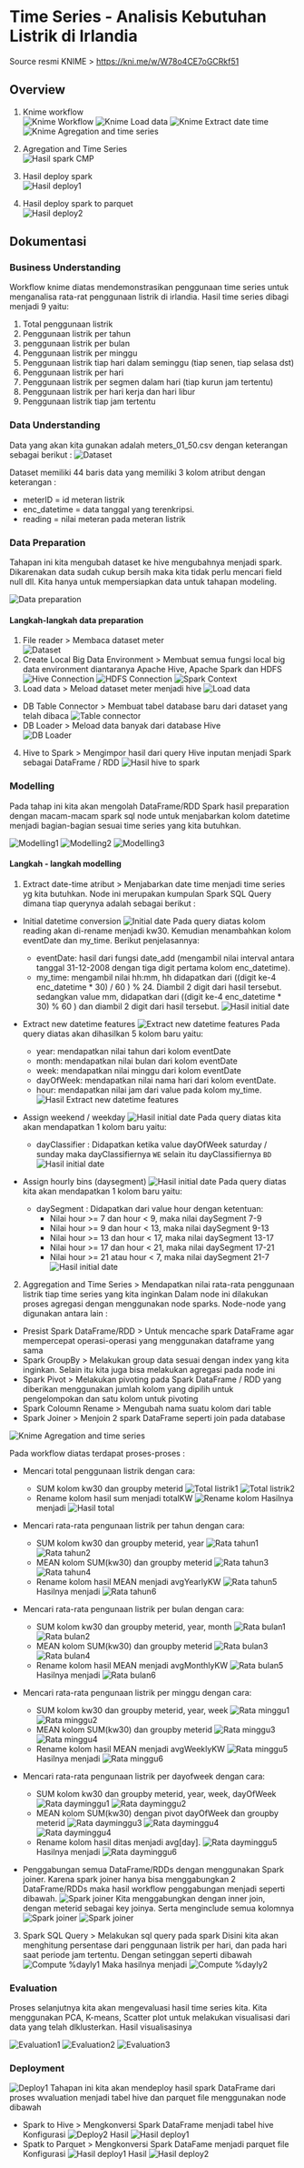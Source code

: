 # Time Series - Analisis Kebutuhan Listrik di Irlandia
Source resmi KNIME > https://kni.me/w/W78o4CE7oGCRkf51

## Overview
1. Knime workflow <br>
![Knime Workflow](./dokumentasi/1.PNG)
![Knime Load data](./dokumentasi/2.PNG)
![Knime Extract date time](./dokumentasi/3.PNG)
![Knime Agregation and time series](./dokumentasi/4.PNG)

2. Agregation and Time Series <br>
![Hasil spark CMP](./dokumentasi/5.PNG)
3. Hasil deploy spark <br>
![Hasil deploy1](./dokumentasi/6.PNG)
4. Hasil deploy spark to parquet <br>
![Hasil deploy2](./dokumentasi/7.PNG)

## Dokumentasi
### Business Understanding
Workflow knime diatas mendemonstrasikan penggunaan time series untuk menganalisa rata-rat penggunaan listrik di irlandia. Hasil time series dibagi menjadi 9 yaitu:
1. Total penggunaan listrik
2. Penggunaan listrik per tahun
3. penggunaan listrik per bulan
4. Penggunaan listrik per minggu
5. Penggunaan listrik tiap hari dalam seminggu (tiap senen, tiap selasa dst)
6. Penggunaan listrik per hari
7. Penggunaan listrik per segmen dalam hari (tiap kurun jam tertentu)
8. Penggunaan listrik per hari kerja dan hari libur
9. Penggunaan listrik tiap jam tertentu

### Data Understanding

Data yang akan kita gunakan adalah meters_01_50.csv dengan keterangan sebagai berikut :
![Dataset](./dokumentasi/8.PNG)

Dataset memiliki 44 baris data yang memiliki 3 kolom atribut dengan keterangan :
  - meterID = id meteran listrik
  - enc_datetime = data tanggal yang terenkripsi.
  - reading = nilai meteran pada meteran listrik

### Data Preparation

Tahapan ini kita mengubah dataset ke hive mengubahnya menjadi spark. Dikarenakan data sudah cukup bersih maka kita tidak perlu mencari field null dll. Kita hanya untuk mempersiapkan data untuk tahapan modeling.

![Data preparation](./dokumentasi/9.PNG)

#### Langkah-langkah data preparation
1. File reader > Membaca dataset meter <br>
![Dataset](./dokumentasi/8.PNG)
2. Create Local Big Data Environment > Membuat semua fungsi local big data environment diantaranya Apache Hive, Apache Spark dan HDFS <br>
![Hive Connection](./dokumentasi/10.PNG)
![HDFS Connection](./dokumentasi/11.PNG)
![Spark Context](./dokumentasi/12.PNG)
3. Load data > Meload dataset meter menjadi hive
![Load data](./dokumentasi/2.PNG)
  - DB Table Connector > Membuat tabel database baru dari dataset yang telah dibaca
![Table connector](./dokumentasi/13.PNG)
  - DB Loader > Meload data banyak dari database Hive <br>
![DB Loader](./dokumentasi/14.PNG)
4. Hive to Spark > Mengimpor hasil dari query Hive inputan menjadi Spark sebagai DataFrame / RDD
![Hasil hive to spark](./dokumentasi/15.PNG)

### Modelling

Pada tahap ini kita akan mengolah DataFrame/RDD Spark hasil preparation dengan macam-macam spark sql node untuk menjabarkan kolom datetime menjadi bagian-bagian sesuai time series yang kita butuhkan.

![Modelling1](./dokumentasi/16.PNG)
![Modelling2](./dokumentasi/17.PNG)
![Modelling3](./dokumentasi/18.PNG)

#### Langkah - langkah modelling
1. Extract date-time atribut > Menjabarkan date time menjadi time series yg kita butuhkan. 
Node ini merupakan kumpulan Spark SQL Query dimana tiap querynya adalah sebagai berikut :

  - Initial datetime conversion
  ![Initial date](./dokumentasi/19.PNG)
    Pada query diatas kolom reading akan di-rename menjadi kw30. Kemudian menambahkan kolom eventDate dan my_time. Berikut penjelasannya:
    - eventDate: hasil dari fungsi date_add (mengambil nilai interval antara tanggal 31-12-2008 dengan tiga digit pertama kolom enc_datetime).
    - my_time: mengambil nilai hh:mm, hh didapatkan dari ((digit ke-4 enc_datetime * 30) / 60 ) % 24. Diambil 2 digit dari hasil tersebut. sedangkan value mm, didapatkan dari ((digit ke-4 enc_datetime * 30) % 60 ) dan diambil 2 digit dari hasil tersebut.
  ![Hasil initial date](./dokumentasi/20.PNG)

  - Extract new datetime features
  ![Extract new datetime features](./dokumentasi/21.PNG)
    Pada query diatas akan dihasilkan 5 kolom baru yaitu:
    - year: mendapatkan nilai tahun dari kolom eventDate
    - month: mendapatkan nilai bulan dari kolom eventDate
    - week: mendapatkan nilai minggu dari kolom eventDate
    - dayOfWeek: mendapatkan nilai nama hari dari kolom eventDate.
    - hour: mendapatkan nilai jam dari value pada kolom my_time.
  ![Hasil Extract new datetime features](./dokumentasi/22.PNG)

  - Assign weekend / weekday
  ![Hasil initial date](./dokumentasi/23.PNG)
    Pada query diatas kita akan mendapatkan 1 kolom baru yaitu:
    - dayClassifier : Didapatkan ketika value dayOfWeek saturday / sunday maka dayClassifiernya `WE` selain itu dayClassifiernya `BD`
  ![Hasil initial date](./dokumentasi/24.PNG)

  - Assign hourly bins (daysegment)
  ![Hasil initial date](./dokumentasi/25.PNG)
    Pada query diatas kita akan mendapatkan 1 kolom baru yaitu:
    - daySegment : Didapatkan dari value hour dengan ketentuan:
      - Nilai hour >= 7 dan hour < 9, maka nilai daySegment 7-9
      - Nilai hour >= 9 dan hour < 13, maka nilai daySegment 9-13
      - Nilai hour >= 13 dan hour < 17, maka nilai daySegment 13-17
      - Nilai hour >= 17 dan hour < 21, maka nilai daySegment 17-21
      - Nilai hour >= 21 atau hour < 7, maka nilai daySegment 21-7
  ![Hasil initial date](./dokumentasi/26.PNG)

2. Aggregation and Time Series > Mendapatkan nilai rata-rata penggunaan listrik tiap time series yang kita inginkan
Dalam node ini dilakukan proses agregasi dengan menggunakan node sparks. Node-node yang digunakan antara lain :
  - Presist Spark DataFrame/RDD > Untuk mencache spark DataFrame agar mempercepat operasi-operasi yang menggunakan dataframe yang sama
  - Spark GroupBy > Melakukan group data sesuai dengan index yang kita inginkan. Selain itu kita juga bisa melakukan agregasi pada node ini
  - Spark Pivot > Melakukan pivoting pada Spark DataFrame / RDD yang diberikan menggunakan jumlah kolom yang dipilih untuk pengelompokan dan satu kolom untuk pivoting
  - Spark Coloumn Rename > Mengubah nama suatu kolom dari table
  - Spark Joiner > Menjoin 2 spark DataFrame seperti join pada database

![Knime Agregation and time series](./dokumentasi/4.PNG)

Pada workflow diatas terdapat proses-proses :

  - Mencari total penggunaan listrik dengan cara:
    - SUM kolom kw30 dan groupby meterid
    ![Total listrik1](./dokumentasi/27.PNG)
    ![Total listrik2](./dokumentasi/28.PNG)
    - Rename kolom hasil sum menjadi totalKW
    ![Rename kolom](./dokumentasi/29.PNG)
    Hasilnya menjadi
    ![Hasil total](./dokumentasi/30.PNG)

  - Mencari rata-rata pengunaan listrik per tahun dengan cara:
    - SUM kolom kw30 dan groupby meterid, year
    ![Rata tahun1](./dokumentasi/31.PNG)
    ![Rata tahun2](./dokumentasi/32.PNG)
    - MEAN kolom SUM(kw30) dan groupby meterid
    ![Rata tahun3](./dokumentasi/33.PNG)
    ![Rata tahun4](./dokumentasi/34.PNG)
    - Rename kolom hasil MEAN menjadi avgYearlyKW
    ![Rata tahun5](./dokumentasi/35.PNG)
    Hasilnya menjadi
    ![Rata tahun6](./dokumentasi/36.PNG)

  - Mencari rata-rata pengunaan listrik per bulan dengan cara:
    - SUM kolom kw30 dan groupby meterid, year, month
    ![Rata bulan1](./dokumentasi/37.PNG)
    ![Rata bulan2](./dokumentasi/38.PNG)
    - MEAN kolom SUM(kw30) dan groupby meterid
    ![Rata bulan3](./dokumentasi/39.PNG)
    ![Rata bulan4](./dokumentasi/40.PNG)
    - Rename kolom hasil MEAN menjadi avgMonthlyKW
    ![Rata bulan5](./dokumentasi/41.PNG)
    Hasilnya menjadi
    ![Rata bulan6](./dokumentasi/42.PNG)

  - Mencari rata-rata pengunaan listrik per minggu dengan cara:
    - SUM kolom kw30 dan groupby meterid, year, week
    ![Rata minggu1](./dokumentasi/43.PNG)
    ![Rata minggu2](./dokumentasi/44.PNG)
    - MEAN kolom SUM(kw30) dan groupby meterid
    ![Rata minggu3](./dokumentasi/45.PNG)
    ![Rata minggu4](./dokumentasi/46.PNG)
    - Rename kolom hasil MEAN menjadi avgWeeklyKW
    ![Rata minggu5](./dokumentasi/47.PNG)
    Hasilnya menjadi
    ![Rata minggu6](./dokumentasi/48.PNG)

  - Mencari rata-rata pengunaan listrik per dayofweek dengan cara:
    - SUM kolom kw30 dan groupby meterid, year, week, dayOfWeek
    ![Rata dayminggu1](./dokumentasi/49.PNG)
    ![Rata dayminggu2](./dokumentasi/50.PNG)
    - MEAN kolom SUM(kw30) dengan pivot dayOfWeek dan groupby meterid
    ![Rata dayminggu3](./dokumentasi/51.PNG)
    ![Rata dayminggu4](./dokumentasi/52.PNG)
    ![Rata dayminggu4](./dokumentasi/53.PNG)
    - Rename kolom hasil ditas menjadi avg[day].
    ![Rata dayminggu5](./dokumentasi/54.PNG)
    Hasilnya menjadi
    ![Rata dayminggu6](./dokumentasi/55.PNG)

  - Penggabungan semua DataFrame/RDDs dengan menggunakan Spark joiner. Karena spark joiner hanya bisa menggabungkan 2 DataFrame/RDDs maka hasil workflow penggabungan menjadi seperti dibawah.
  ![Spark joiner](./dokumentasi/56.PNG)
  Kita menggabungkan dengan inner join, dengan meterid sebagai key joinya. Serta menginclude semua kolomnya
  ![Spark joiner](./dokumentasi/57.PNG)
  ![Spark joiner](./dokumentasi/58.PNG)

3. Spark SQL Query > Melakukan sql query pada spark
Disini kita akan menghitung persentase dari penggunaan listrik per hari, dan pada hari saat periode jam tertentu. Dengan setinggan seperti dibawah
![Compute %dayly1](./dokumentasi/59.PNG)
Maka hasilnya menjadi
![Compute %dayly2](./dokumentasi/60.PNG)

### Evaluation

Proses selanjutnya kita akan mengevaluasi hasil time series kita. Kita menggunakan PCA, K-means, Scatter plot untuk melakukan visualisasi dari data yang telah dlklusterkan.
Hasil visualisasinya

![Evaluation1](./dokumentasi/61.PNG)
![Evaluation2](./dokumentasi/62.PNG)
![Evaluation3](./dokumentasi/63.PNG)

### Deployment

![Deploy1](./dokumentasi/64.PNG)
Tahapan ini kita akan mendeploy hasil spark DataFrame dari proses wvaluation menjadi tabel hive dan parquet file menggunakan node dibawah

- Spark to Hive > Mengkonversi Spark DataFrame menjadi tabel hive
Konfigurasi
![Deploy2](./dokumentasi/65.PNG)
Hasil
![Hasil deploy1](./dokumentasi/6.PNG)
- Spatk to Parquet > Mengkonversi Spark DataFame menjadi parquet file
Konfigurasi
![Hasil deploy1](./dokumentasi/66.PNG)
Hasil
![Hasil deploy2](./dokumentasi/7.PNG)


